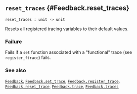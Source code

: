 ## `reset_traces` {#Feedback.reset_traces}


```
reset_traces : unit -> unit
```



Resets all registered tracing variables to their default values.

### Failure

Fails if a `set` function associated with a "functional" trace
(see `register_ftrace`) fails.

### See also

[`Feedback`](#Feedback), [`Feedback.set_trace`](#Feedback.set_trace), [`Feedback.register_trace`](#Feedback.register_trace), [`Feedback.reset_trace`](#Feedback.reset_trace), [`Feedback.trace`](#Feedback.trace), [`Feedback.traces`](#Feedback.traces)

